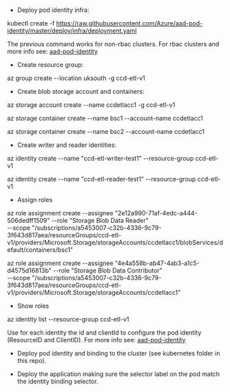 
- Deploy pod identity infra:

kubectl create -f https://raw.githubusercontent.com/Azure/aad-pod-identity/master/deploy/infra/deployment.yaml

The previous command works for non-rbac clusters. For rbac clusters and more info see:
[aad-pod-identity](https://github.com/Azure/aad-pod-identity)

- Create resource group:

az group create --location uksouth -g ccd-etl-v1


- Create blob storage account and containers:

az storage account create --name ccdetlacc1 -g ccd-etl-v1

az storage container create --name bsc1 --account-name ccdetlacc1 

az storage container create --name bsc2 --account-name ccdetlacc1


- Create writer and reader identities:

az identity create --name "ccd-etl-writer-test1" --resource-group ccd-etl-v1

az identity create --name "ccd-etl-reader-test1" --resource-group ccd-etl-v1


- Assign roles

az role assignment create --assignee "2e12a990-71af-4edc-a444-506dedff1509" --role "Storage Blob Data Reader"  \
  --scope "/subscriptions/a5453007-c32b-4336-9c79-3f643d817aea/resourceGroups/ccd-etl-v1/providers/Microsoft.Storage/storageAccounts/ccdetlacc1/blobServices/default/containers/bsc1"

az role assignment create --assignee "4e4a558b-ab47-4ab3-a1c5-d4575d16813b" --role "Storage Blob Data Contributor" \
  --scope "/subscriptions/a5453007-c32b-4336-9c79-3f643d817aea/resourceGroups/ccd-etl-v1/providers/Microsoft.Storage/storageAccounts/ccdetlacc1"


- Show roles

az identity list --resource-group ccd-etl-v1


Use for each identity the id and clientId to configure the pod identity (ResourceID and ClientID). 
For more info see: [aad-pod-identity](https://github.com/Azure/aad-pod-identity)

- Deploy pod identity and binding to the cluster (see kubernetes folder in this repo).

- Deploy the application making sure the selector label on the pod match the identity binding selector.

